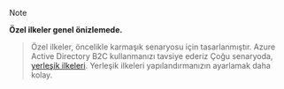 > [!NOTE]
> **Özel ilkeler genel önizlemede.**

> Özel ilkeler, öncelikle karmaşık senaryosu için tasarlanmıştır. Azure Active Directory B2C kullanmanızı tavsiye ederiz Çoğu senaryoda, [yerleşik ilkeleri](..\articles\active-directory-b2c\active-directory-b2c-reference-policies.md). Yerleşik ilkeleri yapılandırmanızın ayarlamak daha kolay.

